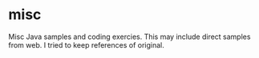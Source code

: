 # misc
Misc Java samples and coding exercies. This may include direct samples from web. I tried to keep references of original.

